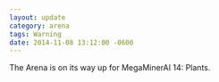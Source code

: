 ```yaml
---
layout: update
category: arena
tags: Warning
date: 2014-11-08 13:12:00 -0600
---
```


The Arena is on its way up for MegaMinerAI 14: Plants.
